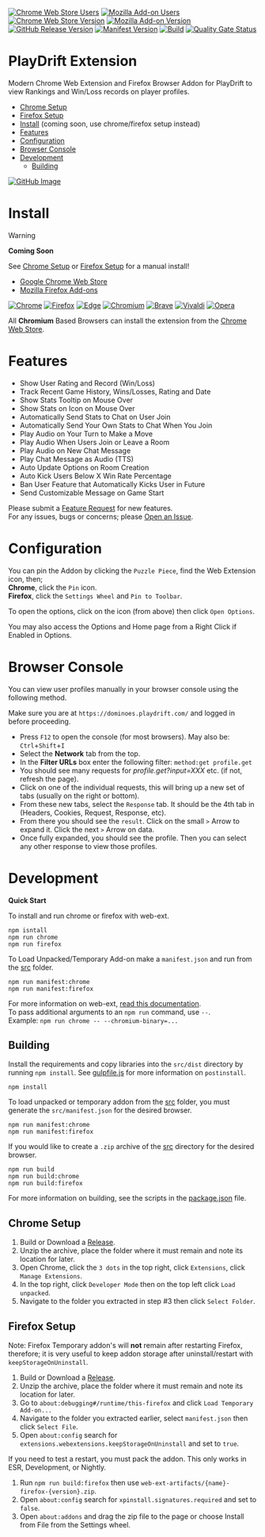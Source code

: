 [![Chrome Web Store Users](https://img.shields.io/chrome-web-store/users/coming-soon?logo=google&logoColor=white&label=google%20users)](https://chromewebstore.google.com/detail/playdrift-extension/coming-soon)
[![Mozilla Add-on Users](https://img.shields.io/amo/users/playdrift-extension?logo=mozilla&label=mozilla%20users)](https://addons.mozilla.org/addon/playdrift-extension)
[![Chrome Web Store Version](https://img.shields.io/chrome-web-store/v/coming-soon?label=chrome&logo=googlechrome)](https://chromewebstore.google.com/detail/playdrift-extension/coming-soon)
[![Mozilla Add-on Version](https://img.shields.io/amo/v/playdrift-extension?label=firefox&logo=firefox)](https://addons.mozilla.org/addon/playdrift-extension)
[![GitHub Release Version](https://img.shields.io/github/v/release/smashedr/playdrift-extension?logo=github)](https://github.com/smashedr/playdrift-extension/releases/latest)
[![Manifest Version](https://img.shields.io/github/manifest-json/v/smashedr/playdrift-extension?filename=manifest.json&logo=json&label=manifest)](https://github.com/smashedr/playdrift-extension/blob/master/manifest.json)
[![Build](https://github.com/smashedr/playdrift-extension/actions/workflows/build.yaml/badge.svg)](https://github.com/smashedr/playdrift-extension/actions/workflows/build.yaml)
[![Quality Gate Status](https://sonarcloud.io/api/project_badges/measure?project=smashedr_playdrift-extension&metric=alert_status)](https://sonarcloud.io/summary/new_code?id=smashedr_playdrift-extension)
# PlayDrift Extension

Modern Chrome Web Extension and Firefox Browser Addon for PlayDrift to view Rankings and Win/Loss records on player profiles.

*   [Chrome Setup](#chrome-setup)
*   [Firefox Setup](#firefox-setup)
*   [Install](#install) (coming soon, use chrome/firefox setup instead)
*   [Features](#features)
*   [Configuration](#configuration)
*   [Browser Console](#browser-console)
*   [Development](#development)
    -   [Building](#building)

[![GitHub Image](https://repository-images.githubusercontent.com/779112610/a81fa6cf-34d2-4454-870c-ac54ce088518)](https://github.com/smashedr/playdrift-extension)

# Install

> [!WARNING]  
> **Coming Soon**
> 
> See [Chrome Setup](#chrome-setup) or [Firefox Setup](#firefox-setup) for a manual install!
>

*   [Google Chrome Web Store](https://chromewebstore.google.com/detail/playdrift-extension/coming-soon)
*   [Mozilla Firefox Add-ons](https://addons.mozilla.org/addon/playdrift-extension)

[![Chrome](https://raw.githubusercontent.com/alrra/browser-logos/main/src/chrome/chrome_48x48.png)](https://chromewebstore.google.com/detail/playdrift-extension/coming-soon)
[![Firefox](https://raw.githubusercontent.com/alrra/browser-logos/main/src/firefox/firefox_48x48.png)](https://addons.mozilla.org/addon/playdrift-extension)
[![Edge](https://raw.githubusercontent.com/alrra/browser-logos/main/src/edge/edge_48x48.png)](https://chromewebstore.google.com/detail/playdrift-extension/coming-soon)
[![Chromium](https://raw.githubusercontent.com/alrra/browser-logos/main/src/chromium/chromium_48x48.png)](https://chromewebstore.google.com/detail/playdrift-extension/coming-soon)
[![Brave](https://raw.githubusercontent.com/alrra/browser-logos/main/src/brave/brave_48x48.png)](https://chromewebstore.google.com/detail/playdrift-extension/coming-soon)
[![Vivaldi](https://raw.githubusercontent.com/alrra/browser-logos/main/src/vivaldi/vivaldi_48x48.png)](https://chromewebstore.google.com/detail/playdrift-extension/coming-soon)
[![Opera](https://raw.githubusercontent.com/alrra/browser-logos/main/src/opera/opera_48x48.png)](https://chromewebstore.google.com/detail/playdrift-extension/coming-soon)

All **Chromium** Based Browsers can install the extension from the
[Chrome Web Store](https://chromewebstore.google.com/detail/playdrift-extension/coming-soon).

# Features

- Show User Rating and Record (Win/Loss)
- Track Recent Game History, Wins/Losses, Rating and Date
- Show Stats Tooltip on Mouse Over
- Show Stats on Icon on Mouse Over
- Automatically Send Stats to Chat on User Join
- Automatically Send Your Own Stats to Chat When You Join
- Play Audio on Your Turn to Make a Move
- Play Audio When Users Join or Leave a Room
- Play Audio on New Chat Message
- Play Chat Message as Audio (TTS)
- Auto Update Options on Room Creation
- Auto Kick Users Below X Win Rate Percentage
- Ban User Feature that Automatically Kicks User in Future
- Send Customizable Message on Game Start

Please submit a [Feature Request](https://github.com/smashedr/playdrift-extension/discussions/categories/feature-requests) for new features.  
For any issues, bugs or concerns; please [Open an Issue](https://github.com/smashedr/playdrift-extension/issues).

# Configuration

You can pin the Addon by clicking the `Puzzle Piece`, find the Web Extension icon, then;  
**Chrome**, click the `Pin` icon.  
**Firefox**, click the `Settings Wheel` and `Pin to Toolbar`.

To open the options, click on the icon (from above) then click `Open Options`.

You may also access the Options and Home page from a Right Click if Enabled in Options.

# Browser Console

You can view user profiles manually in your browser console using the following method.

Make sure you are at `https://dominoes.playdrift.com/` and logged in before proceeding.

*   Press `F12` to open the console (for most browsers). May also be: `Ctrl`+`Shift`+`I`
*   Select the **Network** tab from the top.
*   In the **Filter URLs** box enter the following filter: `method:get profile.get`
*   You should see many requests for *profile.get?input=XXX* etc. (if not, refresh the page).
*   Click on one of the individual requests, this will bring up a new set of tabs (usually on the right or bottom).
*   From these new tabs, select the `Response` tab. It should be the 4th tab in (Headers, Cookies, Request, Response, etc).
*   From there you should see the `result`. Click on the small `>` Arrow to expand it. Click the next `>` Arrow on data.
*   Once fully expanded, you should see the profile. Then you can select any other response to view those profiles.

# Development

**Quick Start**

To install and run chrome or firefox with web-ext.
```shell
npm isntall
npm run chrome
npm run firefox
```

To Load Unpacked/Temporary Add-on make a `manifest.json` and run from the [src](src) folder.
```shell
npm run manifest:chrome
npm run manifest:firefox
```

For more information on web-ext, [read this documentation](https://extensionworkshop.com/documentation/develop/web-ext-command-reference/).  
To pass additional arguments to an `npm run` command, use `--`.  
Example: `npm run chrome -- --chromium-binary=...`

## Building

Install the requirements and copy libraries into the `src/dist` directory by running `npm install`.
See [gulpfile.js](gulpfile.js) for more information on `postinstall`.
```shell
npm install
```

To load unpacked or temporary addon from the [src](src) folder, you must generate the `src/manifest.json` for the desired browser.
```shell
npm run manifest:chrome
npm run manifest:firefox
```

If you would like to create a `.zip` archive of the [src](src) directory for the desired browser.
```shell
npm run build
npm run build:chrome
npm run build:firefox
```

For more information on building, see the scripts in the [package.json](package.json) file.

## Chrome Setup

1.  Build or Download a [Release](https://github.com/smashedr/playdrift-extension/releases).
1.  Unzip the archive, place the folder where it must remain and note its location for later.
1.  Open Chrome, click the `3 dots` in the top right, click `Extensions`, click `Manage Extensions`.
1.  In the top right, click `Developer Mode` then on the top left click `Load unpacked`.
1.  Navigate to the folder you extracted in step #3 then click `Select Folder`.

## Firefox Setup

Note: Firefox Temporary addon's will **not** remain after restarting Firefox, therefore;
it is very useful to keep addon storage after uninstall/restart with `keepStorageOnUninstall`.

1.  Build or Download a [Release](https://github.com/smashedr/playdrift-extension/releases).
1.  Unzip the archive, place the folder where it must remain and note its location for later.
1.  Go to `about:debugging#/runtime/this-firefox` and click `Load Temporary Add-on...`
1.  Navigate to the folder you extracted earlier, select `manifest.json` then click `Select File`.
1.  Open `about:config` search for `extensions.webextensions.keepStorageOnUninstall` and set to `true`.

If you need to test a restart, you must pack the addon. This only works in ESR, Development, or Nightly.

1.  Run `npm run build:firefox` then use `web-ext-artifacts/{name}-firefox-{version}.zip`.
1.  Open `about:config` search for `xpinstall.signatures.required` and set to `false`.
1.  Open `about:addons` and drag the zip file to the page or choose Install from File from the Settings wheel.
